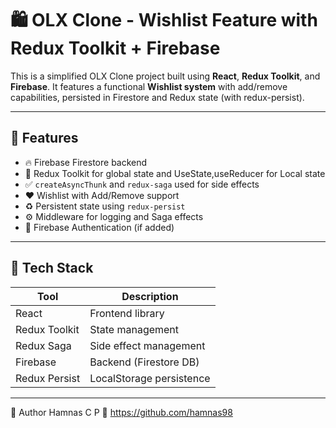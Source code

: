 # 🛍️ OLX Clone - Wishlist Feature with Redux Toolkit + Firebase

This is a simplified OLX Clone project built using **React**, **Redux Toolkit**, and **Firebase**. It features a functional **Wishlist system** with add/remove capabilities, persisted in Firestore and Redux state (with redux-persist).

---

## 🚀 Features

- 🔥 Firebase Firestore backend
- 💾  Redux Toolkit for global state and UseState,useReducer for Local state
- ✅ `createAsyncThunk` and `redux-saga` used for side effects
- ❤️ Wishlist with Add/Remove support
- ♻️ Persistent state using `redux-persist`
- ⚙️ Middleware for logging and Saga effects
- 🔐 Firebase Authentication (if added)

---

## 🧱 Tech Stack

| Tool           | Description                       |
|----------------|-----------------------------------|
| React          | Frontend library                  |
| Redux Toolkit  | State management                  |
| Redux Saga     | Side effect management            |
| Firebase       | Backend (Firestore DB)            |
| Redux Persist  | LocalStorage persistence          |

---
🙌 Author
Hamnas C P
🔗 https://github.com/hamnas98